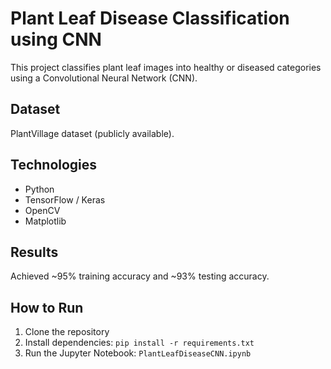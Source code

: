 # Plant Leaf Disease Classification using CNN

This project classifies plant leaf images into healthy or diseased categories using a Convolutional Neural Network (CNN).

## Dataset
PlantVillage dataset (publicly available).

## Technologies
- Python
- TensorFlow / Keras
- OpenCV
- Matplotlib

## Results
Achieved ~95% training accuracy and ~93% testing accuracy.

## How to Run
1. Clone the repository
2. Install dependencies: `pip install -r requirements.txt`
3. Run the Jupyter Notebook: `PlantLeafDiseaseCNN.ipynb`
